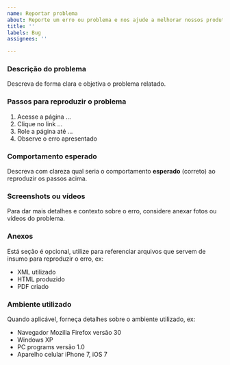 ```yaml
---
name: Reportar problema
about: Reporte um erro ou problema e nos ajude a melhorar nossos produtos
title: ''
labels: Bug
assignees: ''

---
```


### Descrição do problema
Descreva de forma clara e objetiva o problema relatado.

### Passos para reproduzir o problema
1. Acesse a página ...
2. Clique no link ...
3. Role a página até ...
4. Observe o erro apresentado

### Comportamento esperado
Descreva com clareza qual seria o comportamento **esperado** (correto) ao reproduzir os passos acima.

### Screenshots ou vídeos
Para dar mais detalhes e contexto sobre o erro, considere anexar fotos ou vídeos do problema.

### Anexos
Está seção é opcional, utilize para referenciar arquivos que servem de insumo para reproduzir o erro, ex:
- XML utilizado
- HTML produzido
- PDF criado

### Ambiente utilizado

Quando aplicável, forneça detalhes sobre o ambiente utilizado, ex:

- Navegador Mozilla Firefox versão 30
- Windows XP
- PC programs versão 1.0
- Aparelho celular iPhone 7, iOS 7

